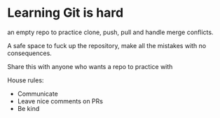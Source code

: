 # Learning Git is hard

an empty repo to practice clone, push, pull and handle merge conflicts.

A safe space to fuck up the repository, make all the mistakes with no consequences.

Share this with anyone who wants a repo to practice with

House rules:

- Communicate
- Leave nice comments on PRs
- Be kind

